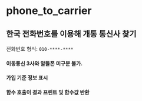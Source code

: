 # phone_to_carrier
## 한국 전화번호를 이용해 개통 통신사 찾기

전화번호 형식: ``` 010-****-**** ```

#### 이동통신 3사와 알뜰폰 미구분 불가.
#### 가입 기준 정보 표시

#### 함수 호출이 결과 프린트 및 함수값 반환
